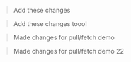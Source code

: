 > Add these changes

> Add these changes tooo!

> Made changes for pull/fetch demo

> Made changes for pull/fetch demo 22


